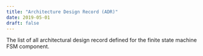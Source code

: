 ```yaml
---
title: "Architecture Design Record (ADR)"
date: 2019-05-01
draft: false
---
```


The list of all architectural design record defined for the finite state machine FSM component.